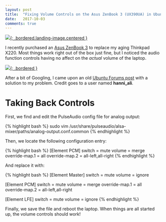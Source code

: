 ```yaml
---
layout: post
title:  "Fixing Volume Controls on the Asus ZenBook 3 (UX390UA) in Ubuntu 16.04"
date:   2017-10-03
comments: true
---
```


[![](/assets/images/posts/){: .bordered.landing-image.centered }](/assets/images/posts/)

I recently purchased an [Asus ZenBook 3](https://www.asus.com/us/Laptops/ASUS-ZenBook-3-UX390UA) to replace my aging Thinkpad X220. Most things work right out of the box just fine, but I noticed the audio function controls having no affect on the *actual* volume of the laptop.

[![](/assets/images/posts/){: .bordered }](/assets/images/posts/)

After a bit of Googling, I came upon an old [Ubuntu Forums post](https://ubuntuforums.org/showthread.php?t=2340639&page=2) with a solution to my problem. Credit goes to a user named **hanni_ali**.

# Taking Back Controls

First, we find and edit the PulseAudio config file for analog output:

{% highlight bash %}
sudo vim /usr/share/pulseaudio/alsa-mixer/paths/analog-output.conf.common
{% endhighlight %}

Then, we locate the following configuration entry:

{% highlight bash %}
[Element PCM]
switch = mute
volume = merge
override-map.1 = all
override-map.2 = all-left,all-right
{% endhighlight %}

And replace it with:

{% highlight bash %}
[Element Master]
switch = mute
volume = ignore

[Element PCM]
switch = mute
volume = merge
override-map.1 = all
override-map.2 = all-left,all-right

[Element LFE]
switch = mute
volume = ignore
{% endhighlight %}

Finally, we save the file and reboot the laptop. When things are all started up, the volume controls should work!
